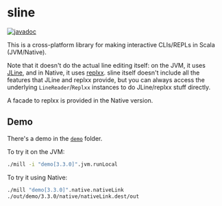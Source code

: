# sline

<!-- [![tests](https://github.com/ysthakur/sline/actions/workflows/test.yml/badge.svg)](https://github.com/ysthakur/sline/actions/workflows/test.yml) -->
[![javadoc](https://javadoc.io/badge2/io.github.ysthakur/sline_3/javadoc.svg)](https://javadoc.io/doc/io.github.ysthakur/sline_3)

This is a cross-platform library for making interactive CLIs/REPLs in Scala
(JVM/Native).

Note that it doesn't do the actual line editing itself: on the JVM, it uses
[JLine], and in Native, it uses [replxx]. sline itself doesn't include all the
features that JLine and replxx provide, but you can always access the underlying
`LineReader`/`Replxx` instances to do JLine/replxx stuff directly.

A facade to replxx is provided in the Native version.

## Demo

There's a demo in the [`demo`](./demo) folder.

To try it on the JVM:

```sh
./mill -i "demo[3.3.0]".jvm.runLocal
```

To try it using Native:

```sh
./mill "demo[3.3.0]".native.nativeLink
./out/demo/3.3.0/native/nativeLink.dest/out
```

[JLine]: https://github.com/jline/jline3
[replxx]: https://github.com/AmokHuginnsson/replxx/

